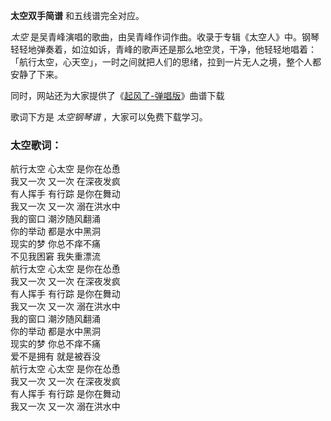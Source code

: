 

**太空双手简谱** 和五线谱完全对应。

_太空_
是吴青峰演唱的歌曲，由吴青峰作词作曲。收录于专辑《太空人》中。钢琴轻轻地弹奏着，如泣如诉，青峰的歌声还是那么地空灵，干净，他轻轻地唱着：「航行太空，心天空」，一时之间就把人们的思绪，拉到一片无人之境，整个人都安静了下来。

同时，网站还为大家提供了《[起风了-弹唱版](Music-10401-起风了-弹唱谱.html "起风了-弹唱版")》曲谱下载

歌词下方是 _太空钢琴谱_ ，大家可以免费下载学习。

### 太空歌词：

航行太空 心太空 是你在怂恿  
我又一次 又一次 在深夜发疯  
有人挥手 有行踪 是你在舞动  
我又一次 又一次 溺在洪水中  
我的窗口 潮汐随风翻涌  
你的举动 都是水中黑洞  
现实的梦 你总不痒不痛  
不见我困窘 我失重漂流  
航行太空 心太空 是你在怂恿  
我又一次 又一次 在深夜发疯  
有人挥手 有行踪 是你在舞动  
我又一次 又一次 溺在洪水中  
我的窗口 潮汐随风翻涌  
你的举动 都是水中黑洞  
现实的梦 你总不痒不痛  
爱不是拥有 就是被吞没  
航行太空 心太空 是你在怂恿  
我又一次 又一次 在深夜发疯  
有人挥手 有行踪 是你在舞动  
我又一次 又一次 溺在洪水中

